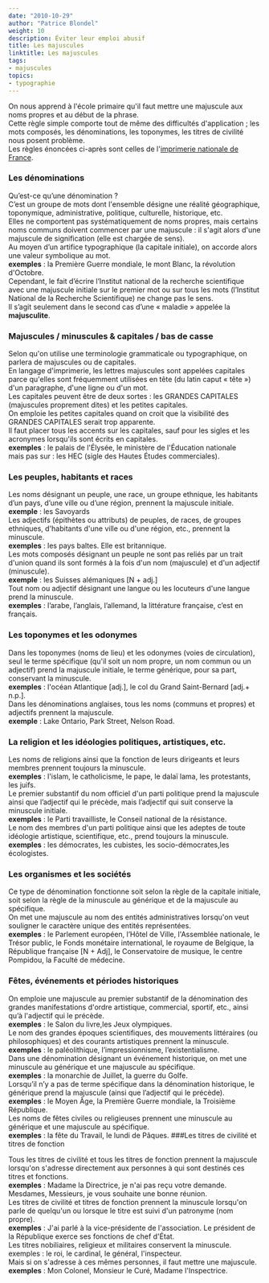 ```yaml
---
date: "2010-10-29"
author: "Patrice Blondel"
weight: 10
description: Éviter leur emploi abusif
title: Les majuscules
linktitle: Les majuscules
tags:
- majuscules
topics:
- typographie
---
```


On nous apprend à l'école primaire qu'il faut mettre une majuscule aux noms propres et au début de la phrase.  
Cette règle simple comporte tout de même des difficultés d'application ; les mots composés, les dénominations, 
les toponymes, les titres de civilité nous posent problème.     
Les règles énoncées ci-après sont celles de l'[imprimerie nationale de France](http://fr.wikipedia.org/wiki/Imprimerie_nationale).     
<!--more-->

### Les dénominations

Qu’est-ce qu’une dénomination ?      
C’est un groupe de mots dont l'ensemble désigne une réalité géographique, toponymique, administrative, 
politique, culturelle, historique, etc.     
Elles ne comportent pas systématiquement de noms propres, mais certains noms communs doivent commencer par une majuscule : 
il s'agit alors d'une majuscule de signification (elle est chargée de sens).     
Au moyen d’un artifice typographique (la capitale initiale), on accorde alors une valeur symbolique au mot.    
**exemples** : la Première Guerre mondiale, le mont Blanc, la révolution d'Octobre.    
Cependant, le fait d’écrire l’Institut national de la recherche scientifique avec une majuscule initiale 
sur le premier mot ou sur tous les mots (l’Institut National de la Recherche Scientifique) ne change pas le sens.     
Il s’agit seulement dans le second cas d’une « maladie » appelée la **majusculite**.    

### Majuscules / minuscules & capitales / bas de casse

Selon qu'on utilise une terminologie grammaticale ou typographique, on parlera de majuscules ou de capitales.      
En langage d'imprimerie, les lettres majuscules sont appelées capitales parce qu'elles sont fréquemment 
utilisées en tête (du latin caput « tête ») d'un paragraphe, d'une ligne ou d'un mot.      
Les capitales peuvent être de deux sortes : les GRANDES CAPITALES (majuscules proprement dites) et les petites capitales.    
On emploie les petites capitales quand on croit que la visibilité des GRANDES CAPITALES serait trop apparente.    
Il faut placer tous les accents sur les capitales, sauf pour les sigles et les acronymes lorsqu'ils sont écrits en capitales.       
**exemples** : le palais de l'Élysée, le ministère de l'Éducation nationale    
mais pas sur : les HEC (sigle des Hautes Études commerciales). 

### Les peuples, habitants et races

Les noms désignant un peuple, une race, un groupe ethnique, les habitants d’un pays, 
d’une ville ou d’une région, prennent la majuscule initiale.    
**exemple** : les Savoyards    
Les adjectifs (épithètes ou attributs) de peuples, de races, de groupes ethniques, 
d'habitants d'une ville ou d'une région, etc., prennent la minuscule.    
**exemples** : les pays baltes. Elle est britannique.    
Les mots composés désignant un peuple ne sont pas reliés par un trait d'union quand ils sont 
formés à la fois d'un nom (majuscule) et d'un adjectif (minuscule).    
**exemple** : les Suisses alémaniques [N + adj.]     
Tout nom ou adjectif désignant une langue ou les locuteurs d'une langue prend la minuscule.     
**exemples** : l’arabe, l’anglais, l’allemand, la littérature française, c’est en français. 

### Les toponymes et les odonymes
Dans les toponymes (noms de lieu) et les odonymes (voies de circulation), 
seul le terme spécifique (qu'il soit un nom propre, un nom commun ou un adjectif) 
prend la majuscule initiale, le terme générique, pour sa part, conservant la minuscule.    
**exemples** : l'océan Atlantique [adj.], le col du Grand Saint-Bernard [adj.+ n.p.].    
Dans les dénominations anglaises, tous les noms (communs et propres) et adjectifs prennent la majuscule.    
**exemple** : Lake Ontario, Park Street, Nelson Road.

### La religion et les idéologies politiques, artistiques, etc.

Les noms de religions ainsi que la fonction de leurs dirigeants et leurs membres prennent toujours la minuscule.    
**exemples** : l'islam, le catholicisme, le pape, le dalaï lama, les protestants, les juifs.    
Le premier substantif du nom officiel d'un parti politique prend la majuscule ainsi que l’adjectif qui le précède, 
mais l’adjectif qui suit conserve la minuscule initiale.    
**exemples** : le Parti travailliste, le Conseil national de la résistance.    
Le nom des membres d'un parti politique ainsi que les adeptes de toute idéologie artistique, 
scientifique, etc., prend toujours la minuscule.    
**exemples** : les démocrates, les cubistes, les socio-démocrates,les écologistes.

### Les organismes et les sociétés

Ce type de dénomination fonctionne soit selon la règle de la capitale initiale, 
soit selon la règle de la minuscule au générique et de la majuscule au spécifique.    
On met une majuscule au nom des entités administratives lorsqu'on veut souligner 
le caractère unique des entités représentées.    
**exemples** : le Parlement européen, l’Hôtel de Ville, l'Assemblée nationale, le Trésor public, 
le Fonds monétaire international, le royaume de Belgique, la République française [N + Adj], 
le Conservatoire de musique, le centre Pompidou, la Faculté de médecine.   

### Fêtes, événements et périodes historiques

On emploie une majuscule au premier substantif de la dénomination des grandes manifestations 
d'ordre artistique, commercial, sportif, etc., ainsi qu’à l'adjectif qui le précède.    
**exemples** : le Salon du livre,les Jeux olympiques.    
Le nom des grandes époques scientifiques, des mouvements littéraires (ou philosophiques) 
et des courants artistiques prennent la minuscule.     
**exemples** : le paléolithique, l’impressionnisme, l’existentialisme.    
Dans une dénomination désignant un événement historique, on met une minuscule au générique et une majuscule au spécifique.    
**exemples** : la monarchie de Juillet, la guerre du Golfe.    
Lorsqu’il n’y a pas de terme spécifique dans la dénomination historique, 
le générique prend la majuscule (ainsi que l’adjectif qui le précède).     
**exemples** : le Moyen Âge, la Première Guerre mondiale, la Troisième République.     
Les noms de fêtes civiles ou religieuses prennent une minuscule au générique et une majuscule au spécifique.    
**exemples** : la fête du Travail, le lundi de Pâques.
###Les titres de civilité et titres de fonction

Tous les titres de civilité et tous les titres de fonction prennent la majuscule 
lorsqu'on s'adresse directement aux personnes à qui sont destinés ces titres et fonctions.     
**exemples** : Madame la Directrice, je n'ai pas reçu votre demande. 
Mesdames, Messieurs, je vous souhaite une bonne réunion.     
Les titres de civilité et titres de fonction prennent la minuscule 
lorsqu'on parle de quelqu'un ou lorsque le titre est suivi d'un patronyme (nom propre).     
**exemples** : J'ai parlé à la vice-présidente de l'association. Le président de la République 
exerce ses fonctions de chef d'État.    
Les titres nobiliaires, religieux et militaires conservent la minuscule.
exemples : le roi, le cardinal, le général, l'inspecteur.    
Mais si on s'adresse à ces mêmes personnes, il faut mettre une majuscule.    
**exemples** : Mon Colonel, Monsieur le Curé, Madame l'Inspectrice.  


